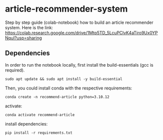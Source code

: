# article-recommender-system
Step by step guide (colab-notebook) how to build an article recommender system. Here is the link:
https://colab.research.google.com/drive/1Mtp5TD_5LcuPClvK4aTiro9Ux0YPNquI?usp=sharing

## Dependencies
In order to run the notebook locally, first install the build-essentials (gcc is required).
```
sudo apt update && sudo apt install -y build-essential
```
Then, you could install conda with the respective requirements:
```
conda create -n recommend-article python=3.10.12
```
activate:
```
conda activate recommend-article
```
install dependencies:
```
pip install -r requirements.txt
```
